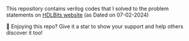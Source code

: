 This repository contains verilog codes that I solved to the problem statements on <a href=https://hdlbits.01xz.net/wiki/Problem_sets >HDLBits website</a>  (as Dated on 07-02-2024)

🌟 Enjoying this repo? Give it a star to show your support and help others discover it too!